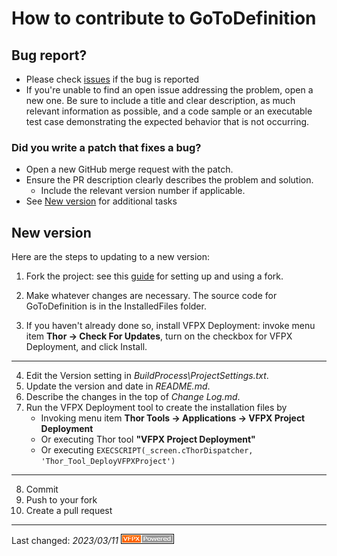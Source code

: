 # How to contribute to GoToDefinition

## Bug report?
- Please check [issues](https://github.com/VFPX/ObjectExplorer/issues) if the bug is reported
- If you're unable to find an open issue addressing the problem, open a new one. Be sure to include a title and clear description, as much relevant information as possible, and a code sample or an executable test case demonstrating the expected behavior that is not occurring.

### Did you write a patch that fixes a bug?
- Open a new GitHub merge request with the patch.
- Ensure the PR description clearly describes the problem and solution.
  - Include the relevant version number if applicable.
- See [New version](#new-version) for additional tasks

## New version
Here are the steps to updating to a new version:

1. Fork the project: see this [guide](https://www.dataschool.io/how-to-contribute-on-github/) for setting up and using a fork.

1. Make whatever changes are necessary. The source code for GoToDefinition is in the InstalledFiles folder.

1. If you haven't already done so, install VFPX Deployment: invoke menu item  **Thor -> Check For Updates**, turn on the checkbox for VFPX Deployment, and click Install.

---
4. Edit the Version setting in _BuildProcess\ProjectSettings.txt_.
1. Update the version and date in _README.md_.
1. Describe the changes in the top of _Change Log.md_.
1. Run the VFPX Deployment tool to create the installation files by
    -   Invoking menu item  **Thor Tools -> Applications -> VFPX Project Deployment**  
    -   Or executing Thor tool **"VFPX Project Deployment"**
    -   Or executing ```EXECSCRIPT(_screen.cThorDispatcher, 'Thor_Tool_DeployVFPXProject')``` 
---
8. Commit
9. Push to your fork
10. Create a pull request

---
Last changed: _2023/03/11_ ![Picture](../documents/Images/vfpxpoweredby_alternative.gif)
